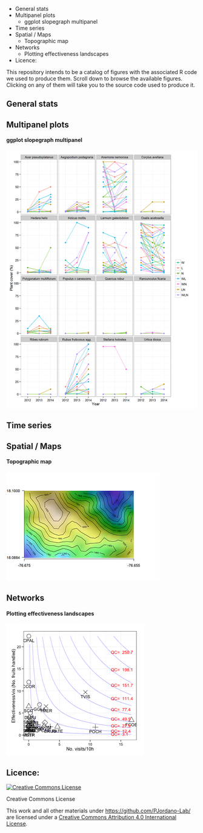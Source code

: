 -   General stats
-   Multipanel plots
    -   ggplot slopegraph multipanel
-   Time series
-   Spatial / Maps
    -   Topographic map
-   Networks
    -   Plotting effectiveness landscapes
-   Licence:

This repository intends to be a catalog of figures with the associated R code we used to produce them. Scroll down to browse the available figures. Clicking on any of them will take you to the source code used to produce it.

General stats
-------------

Multipanel plots
----------------

#### ggplot slopegraph multipanel

[![](figures/slopegraph_multipanel.png)](http://github.com/Pakillo/R-figures/blob/master/Multipanel/slopegraph_multipanel.Rmd)

Time series
-----------

Spatial / Maps
--------------

#### Topographic map

[![](figures/topomap.png)](http://github.com/Pakillo/R-figures/blob/master/Spatial/topomap.Rmd)

Networks
--------

#### Plotting effectiveness landscapes

[![](figures/effectiveness_plot.png)](http://github.com/Pakillo/R-figures/blob/master/Networks/effectiveness.Rmd)

Licence:
--------

<a rel="license" href="http://creativecommons.org/licenses/by/4.0/"><img alt="Creative Commons License" style="border-width:0" src="https://i.creativecommons.org/l/by/4.0/88x31.png" /></a>

Creative Commons License

This work and all other materials under <https://github.com/PJordano-Lab/> are licensed under a [Creative Commons Attribution 4.0 International License](https://creativecommons.org/licenses/by/4.0/legalcode).
